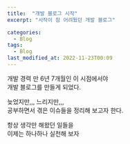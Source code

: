 ```yaml
---
title:  "개발 블로그 시작"
excerpt: "시작이 참 어려웠던 개발 블로그"

categories:
  - Blog
tags:
  - Blog
last_modified_at: 2022-11-23T00:09
---
```


개발 경력 만 6년 7개월인 이 시점에서야  
개발 블로그를 만들게 되었다.  

늦었지만,,, 느리지만,,,  
공부하면서 겪은 이슈들을 정리해 보고자 한다.  

항상 생각만 해왔던 일들을  
이제는 하나하나 실천해 보자